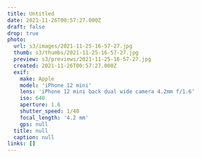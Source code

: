 ```yaml
---
title: Untitled
date: 2021-11-26T00:57:27.000Z
draft: false
drop: true
photo:
  url: s3/images/2021-11-25-16-57-27.jpg
  thumb: s3/thumbs/2021-11-25-16-57-27.jpg
  preview: s3/previews/2021-11-25-16-57-27.jpg
  created: 2021-11-26T00:57:27.000Z
  exif:
    make: Apple
    model: 'iPhone 12 mini'
    lens: 'iPhone 12 mini back dual wide camera 4.2mm f/1.6'
    iso: 640
    aperture: 1.6
    shutter_speed: 1/40
    focal_length: '4.2 mm'
    gps: null
  title: null
  caption: null
links: []
---
```

